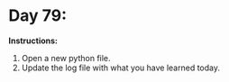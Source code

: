 # Day 79: 
**Instructions:** 
1. Open a new python file.
2. Update the log file with what you have learned today.
